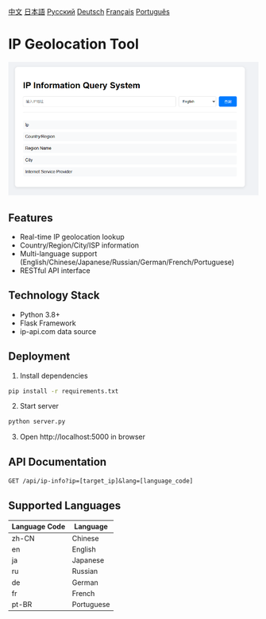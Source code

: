 [中文](../README.zh-CN.md) [日本語](README.ja.md) [Русский](README.ru.md) [Deutsch](README.de.md) [Français](README.fr.md) [Português](README.pt-BR.md)

# IP Geolocation Tool

![Screenshot](../screen/screen1.jpg)

## Features
- Real-time IP geolocation lookup
- Country/Region/City/ISP information
- Multi-language support (English/Chinese/Japanese/Russian/German/French/Portuguese)
- RESTful API interface

## Technology Stack
- Python 3.8+
- Flask Framework
- ip-api.com data source

## Deployment
1. Install dependencies
```bash
pip install -r requirements.txt
```

2. Start server
```bash
python server.py
```

3. Open http://localhost:5000 in browser

## API Documentation
```
GET /api/ip-info?ip=[target_ip]&lang=[language_code]
```

## Supported Languages
| Language Code | Language |
|--------------|----------|
| zh-CN | Chinese |
| en | English |
| ja | Japanese |
| ru | Russian |
| de | German |
| fr | French |
| pt-BR | Portuguese |
